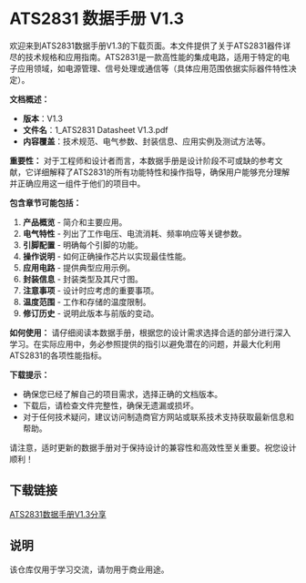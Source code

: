 # ATS2831 数据手册 V1.3

欢迎来到ATS2831数据手册V1.3的下载页面。本文件提供了关于ATS2831器件详尽的技术规格和应用指南。ATS2831是一款高性能的集成电路，适用于特定的电子应用领域，如电源管理、信号处理或通信等（具体应用范围依据实际器件特性决定）。

**文档概述：**
- **版本**：V1.3
- **文件名**：1_ATS2831 Datasheet V1.3.pdf
- **内容覆盖**：技术规范、电气参数、封装信息、应用实例及测试方法等。

**重要性：**
对于工程师和设计者而言，本数据手册是设计阶段不可或缺的参考文献，它详细解释了ATS2831的所有功能特性和操作指导，确保用户能够充分理解并正确应用这一组件于他们的项目中。

**包含章节可能包括：**
1. **产品概览** - 简介和主要应用。
2. **电气特性** - 列出了工作电压、电流消耗、频率响应等关键参数。
3. **引脚配置** - 明确每个引脚的功能。
4. **操作说明** - 如何正确操作芯片以实现最佳性能。
5. **应用电路** - 提供典型应用示例。
6. **封装信息** - 封装类型及其尺寸图。
7. **注意事项** - 设计时应考虑的重要事项。
8. **温度范围** - 工作和存储的温度限制。
9. **修订历史** - 说明此版本与前版的变动。

**如何使用：**
请仔细阅读本数据手册，根据您的设计需求选择合适的部分进行深入学习。在实际应用中，务必参照提供的指引以避免潜在的问题，并最大化利用ATS2831的各项性能指标。

**下载提示：**
- 确保您已经了解自己的项目需求，选择正确的文档版本。
- 下载后，请检查文件完整性，确保无遗漏或损坏。
- 对于任何技术疑问，建议访问制造商官方网站或联系技术支持获取最新信息和帮助。

请注意，适时更新的数据手册对于保持设计的兼容性和高效性至关重要。祝您设计顺利！

## 下载链接
[ATS2831数据手册V1.3分享](https://pan.quark.cn/s/3ea3991a104c)

## 说明

该仓库仅用于学习交流，请勿用于商业用途。
